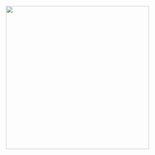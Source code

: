 <div align=center>
  <img width=390 src="https://github-readme-stats.vercel.app/api?username=tutupharirabu" />
</div>
